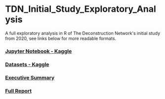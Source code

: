 # TDN_Initial_Study_Exploratory_Analysis
A full exploratory analysis in R of The Deconstruction Network's initial study from 2020, see links below for more readable formats.

### [Jupyter Notebook - Kaggle](https://www.kaggle.com/code/phildrysdale/tdn-2020-survey-data-exploration)

### [Datasets - Kaggle](https://www.kaggle.com/datasets/phildrysdale/the-deconstruction-network-2020-study)

### [Executive Summary](https://docs.google.com/document/d/e/2PACX-1vTmkF77eMudW857BZqpDQOGW-kE9OUbRgZrtW-e_fuLlhmxwBzi7N-DCNIlNVOA7GPHNy0cy7W_qAEQ/pub)

### [Full Report](https://docs.google.com/document/d/e/2PACX-1vS6QPGq9GvQyudr2ZBkCmp-oL9zYIXIQFLn-XPPg_r-LXyMKZJ10SFKYJegl4bQ0Ki4qPXHmIKtX0M-/pub)
